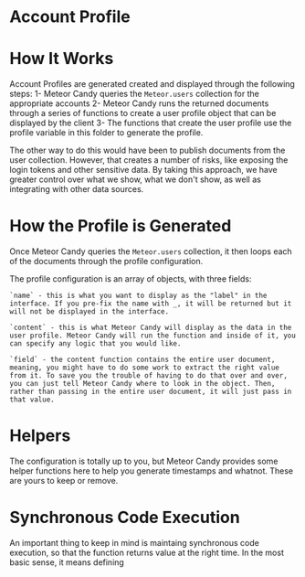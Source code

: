 # Account Profile

# How It Works

Account Profiles are generated created and displayed through the following steps:
    1- Meteor Candy queries the `Meteor.users` collection for the appropriate accounts
    2- Meteor Candy runs the returned documents through a series of functions to create a user profile object that can be displayed by the client
    3- The functions that create the user profile use the profile variable in this folder to generate the profile.

The other way to do this would have been to publish documents from the user collection. However, that creates a number of risks, like exposing the login tokens and other sensitive data. By taking this approach, we have greater control over what we show, what we don't show, as well as integrating with other data sources.

# How the Profile is Generated

Once Meteor Candy queries the `Meteor.users` collection, it then loops each of the documents through the profile configuration. 

The profile configuration is an array of objects, with three fields:

    `name` - this is what you want to display as the "label" in the interface. If you pre-fix the name with _, it will be returned but it will not be displayed in the interface.

    `content` - this is what Meteor Candy will display as the data in the user profile. Meteor Candy will run the function and inside of it, you can specify any logic that you would like. 

    `field` - the content function contains the entire user document, meaning, you might have to do some work to extract the right value from it. To save you the trouble of having to do that over and over, you can just tell Meteor Candy where to look in the object. Then, rather than passing in the entire user document, it will just pass in that value.

# Helpers

The configuration is totally up to you, but Meteor Candy provides some helper functions here to help you generate timestamps and whatnot. These are yours to keep or remove.

# Synchronous Code Execution

An important thing to keep in mind is maintaing synchronous code execution, so that the function returns value at the right time. In the most basic sense, it means defining 
